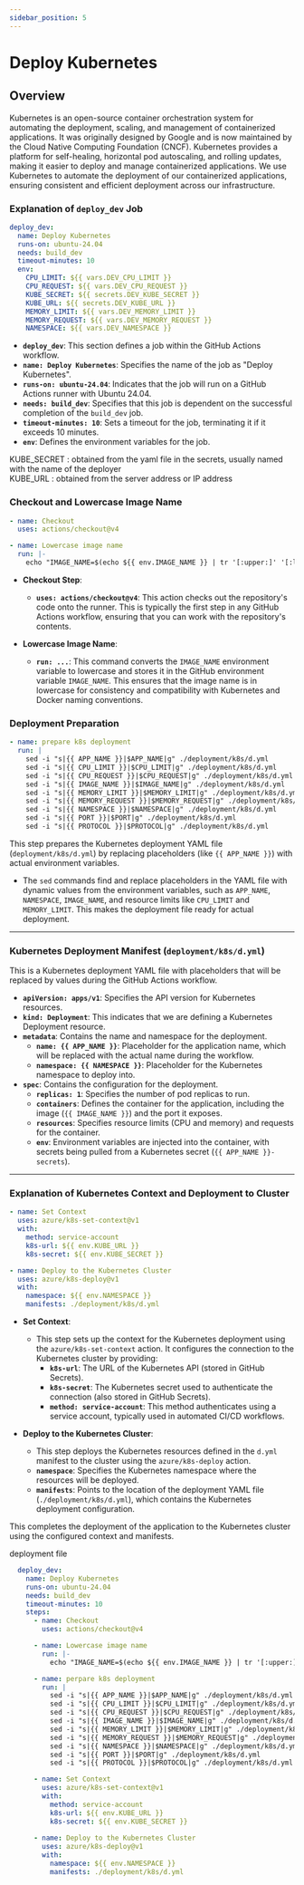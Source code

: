```yaml
---
sidebar_position: 5
---
```


# Deploy Kubernetes

## Overview
Kubernetes is an open-source container orchestration system for automating the deployment, scaling, and management of containerized applications. It was originally designed by Google and is now maintained by the Cloud Native Computing Foundation (CNCF). Kubernetes provides a platform for self-healing, horizontal pod autoscaling, and rolling updates, making it easier to deploy and manage containerized applications. We use Kubernetes to automate the deployment of our containerized applications, ensuring consistent and efficient deployment across our infrastructure.

### Explanation of `deploy_dev` Job

```yaml
deploy_dev:
  name: Deploy Kubernetes
  runs-on: ubuntu-24.04
  needs: build_dev
  timeout-minutes: 10
  env:
    CPU_LIMIT: ${{ vars.DEV_CPU_LIMIT }}
    CPU_REQUEST: ${{ vars.DEV_CPU_REQUEST }}
    KUBE_SECRET: ${{ secrets.DEV_KUBE_SECRET }}
    KUBE_URL: ${{ secrets.DEV_KUBE_URL }}
    MEMORY_LIMIT: ${{ vars.DEV_MEMORY_LIMIT }}
    MEMORY_REQUEST: ${{ vars.DEV_MEMORY_REQUEST }}
    NAMESPACE: ${{ vars.DEV_NAMESPACE }}
```

- **`deploy_dev`**: This section defines a job within the GitHub Actions workflow.
- **`name: Deploy Kubernetes`**: Specifies the name of the job as "Deploy Kubernetes".
- **`runs-on: ubuntu-24.04`**: Indicates that the job will run on a GitHub Actions runner with Ubuntu 24.04.
- **`needs: build_dev`**: Specifies that this job is dependent on the successful completion of the `build_dev` job.
- **`timeout-minutes: 10`**: Sets a timeout for the job, terminating it if it exceeds 10 minutes.
- **`env`**: Defines the environment variables for the job.

KUBE_SECRET : obtained from the yaml file in the secrets, usually named with the name of the deployer <br>
KUBE_URL : obtained from the server address or IP address

### Checkout and Lowercase Image Name

```yaml
- name: Checkout
  uses: actions/checkout@v4

- name: Lowercase image name
  run: |-
    echo "IMAGE_NAME=$(echo ${{ env.IMAGE_NAME }} | tr '[:upper:]' '[:lower:]')" >> $GITHUB_ENV
```

- **Checkout Step**: 
    - **`uses: actions/checkout@v4`**: This action checks out the repository's code onto the runner. This is typically the first step in any GitHub Actions workflow, ensuring that you can work with the repository's contents.
  
- **Lowercase Image Name**:
    - **`run: ...`**: This command converts the `IMAGE_NAME` environment variable to lowercase and stores it in the GitHub environment variable `IMAGE_NAME`. This ensures that the image name is in lowercase for consistency and compatibility with Kubernetes and Docker naming conventions.

### Deployment Preparation

```yaml
- name: prepare k8s deployment
  run: |
    sed -i "s|{{ APP_NAME }}|$APP_NAME|g" ./deployment/k8s/d.yml
    sed -i "s|{{ CPU_LIMIT }}|$CPU_LIMIT|g" ./deployment/k8s/d.yml
    sed -i "s|{{ CPU_REQUEST }}|$CPU_REQUEST|g" ./deployment/k8s/d.yml
    sed -i "s|{{ IMAGE_NAME }}|$IMAGE_NAME|g" ./deployment/k8s/d.yml
    sed -i "s|{{ MEMORY_LIMIT }}|$MEMORY_LIMIT|g" ./deployment/k8s/d.yml
    sed -i "s|{{ MEMORY_REQUEST }}|$MEMORY_REQUEST|g" ./deployment/k8s/d.yml
    sed -i "s|{{ NAMESPACE }}|$NAMESPACE|g" ./deployment/k8s/d.yml
    sed -i "s|{{ PORT }}|$PORT|g" ./deployment/k8s/d.yml
    sed -i "s|{{ PROTOCOL }}|$PROTOCOL|g" ./deployment/k8s/d.yml
```

This step prepares the Kubernetes deployment YAML file (`deployment/k8s/d.yml`) by replacing placeholders (like `{{ APP_NAME }}`) with actual environment variables. 
- The `sed` commands find and replace placeholders in the YAML file with dynamic values from the environment variables, such as `APP_NAME`, `NAMESPACE`, `IMAGE_NAME`, and resource limits like `CPU_LIMIT` and `MEMORY_LIMIT`. This makes the deployment file ready for actual deployment.

---

### Kubernetes Deployment Manifest (`deployment/k8s/d.yml`)

This is a Kubernetes deployment YAML file with placeholders that will be replaced by values during the GitHub Actions workflow. 

- **`apiVersion: apps/v1`**: Specifies the API version for Kubernetes resources.
- **`kind: Deployment`**: This indicates that we are defining a Kubernetes Deployment resource.
- **`metadata`**: Contains the name and namespace for the deployment.
  - **`name: {{ APP_NAME }}`**: Placeholder for the application name, which will be replaced with the actual name during the workflow.
  - **`namespace: {{ NAMESPACE }}`**: Placeholder for the Kubernetes namespace to deploy into.
- **`spec`**: Contains the configuration for the deployment.
  - **`replicas: 1`**: Specifies the number of pod replicas to run.
  - **`containers`**: Defines the container for the application, including the image (`{{ IMAGE_NAME }}`) and the port it exposes.
  - **`resources`**: Specifies resource limits (CPU and memory) and requests for the container.
  - **`env`**: Environment variables are injected into the container, with secrets being pulled from a Kubernetes secret (`{{ APP_NAME }}-secrets`).

---

### Explanation of Kubernetes Context and Deployment to Cluster

```yaml
- name: Set Context
  uses: azure/k8s-set-context@v1
  with:
    method: service-account
    k8s-url: ${{ env.KUBE_URL }}
    k8s-secret: ${{ env.KUBE_SECRET }}

- name: Deploy to the Kubernetes Cluster
  uses: azure/k8s-deploy@v1
  with:
    namespace: ${{ env.NAMESPACE }}
    manifests: ./deployment/k8s/d.yml
```

- **Set Context**: 
  - This step sets up the context for the Kubernetes deployment using the `azure/k8s-set-context` action. It configures the connection to the Kubernetes cluster by providing:
    - **`k8s-url`**: The URL of the Kubernetes API (stored in GitHub Secrets).
    - **`k8s-secret`**: The Kubernetes secret used to authenticate the connection (also stored in GitHub Secrets).
    - **`method: service-account`**: This method authenticates using a service account, typically used in automated CI/CD workflows.
  
- **Deploy to the Kubernetes Cluster**:
  - This step deploys the Kubernetes resources defined in the `d.yml` manifest to the cluster using the `azure/k8s-deploy` action.
  - **`namespace`**: Specifies the Kubernetes namespace where the resources will be deployed.
  - **`manifests`**: Points to the location of the deployment YAML file (`./deployment/k8s/d.yml`), which contains the Kubernetes deployment configuration. 

This completes the deployment of the application to the Kubernetes cluster using the configured context and manifests.

deployment file
```yaml
  deploy_dev:
    name: Deploy Kubernetes
    runs-on: ubuntu-24.04
    needs: build_dev
    timeout-minutes: 10
    steps:
      - name: Checkout
        uses: actions/checkout@v4

      - name: Lowercase image name
        run: |-
          echo "IMAGE_NAME=$(echo ${{ env.IMAGE_NAME }} | tr '[:upper:]' '[:lower:]')" >> $GITHUB_ENV

      - name: perpare k8s deployment
        run: |
          sed -i "s|{{ APP_NAME }}|$APP_NAME|g" ./deployment/k8s/d.yml
          sed -i "s|{{ CPU_LIMIT }}|$CPU_LIMIT|g" ./deployment/k8s/d.yml
          sed -i "s|{{ CPU_REQUEST }}|$CPU_REQUEST|g" ./deployment/k8s/d.yml
          sed -i "s|{{ IMAGE_NAME }}|$IMAGE_NAME|g" ./deployment/k8s/d.yml
          sed -i "s|{{ MEMORY_LIMIT }}|$MEMORY_LIMIT|g" ./deployment/k8s/d.yml
          sed -i "s|{{ MEMORY_REQUEST }}|$MEMORY_REQUEST|g" ./deployment/k8s/d.yml
          sed -i "s|{{ NAMESPACE }}|$NAMESPACE|g" ./deployment/k8s/d.yml
          sed -i "s|{{ PORT }}|$PORT|g" ./deployment/k8s/d.yml
          sed -i "s|{{ PROTOCOL }}|$PROTOCOL|g" ./deployment/k8s/d.yml

      - name: Set Context
        uses: azure/k8s-set-context@v1
        with:
          method: service-account
          k8s-url: ${{ env.KUBE_URL }}
          k8s-secret: ${{ env.KUBE_SECRET }}
      
      - name: Deploy to the Kubernetes Cluster
        uses: azure/k8s-deploy@v1
        with:
          namespace: ${{ env.NAMESPACE }}
          manifests: ./deployment/k8s/d.yml
```

